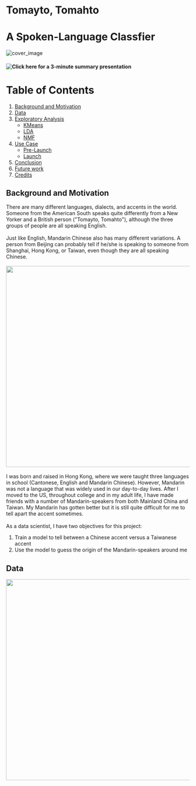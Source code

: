 # Tomayto, Tomahto
# A Spoken-Language Classfier
![cover_image](https://reasoningwithvolcanoes.files.wordpress.com/2019/09/aboutusbanner.png)

#### ![Click here](TBD) for a 3-minute summary presentation 

# Table of Contents
<!--ts-->
1. [Background and Motivation](#background-and-motivation)
2. [Data](#data) 
4. [Exploratory Analysis](#exploratory-analysis)
    * [KMeans](#kmeans)
    * [LDA](#lda)
    * [NMF](#nmf)
5. [Use Case](#use-case)
    * [Pre-Launch](#pre-launch)
    * [Launch](#launch)
6. [Conclusion](#conclusion)
7. [Future work](#future-work)
8. [Credits](#credits)
<!--te-->

## **Background and Motivation**
There are many different languages, dialects, and accents in the world. Someone from the American South speaks quite differently from a New Yorker and a British person ("Tomayto, Tomahto"), although the three groups of people are all speaking English.
<br/><br/>
Just like English, Mandarin Chinese also has many different variations. A person from Beijing can probably tell if he/she is speaking to someone from Shanghai, Hong Kong, or Taiwan, even though they are all speaking Chinese.
<br/><br/>
<img src="https://www.sinologyinstitute.com/sites/default/files/illustration_0.png" width=550>
<br/><br/>
I was born and raised in Hong Kong, where we were taught three languages in school (Cantonese, English and Mandarin Chinese). However, Mandarin was not a language that was widely used in our day-to-day lives. After I moved to the US, throughout college and in my adult life, I have made friends with a number of Mandarin-speakers from both Mainland China and Taiwan. My Mandarin has gotten better but it is still quite difficult for me to tell apart the accent sometimes.
<br/><br/>
As a data scientist, I have two objectives for this project:
1. Train a model to tell between a Chinese accent versus a Taiwanese accent
2. Use the model to guess the origin of the Mandarin-speakers around me

## **Data**
<img src="https://blog.mozilla.org/internetcitizen/files/2017/06/moz_blog_common-voice_1920_v02.png" width=550>
